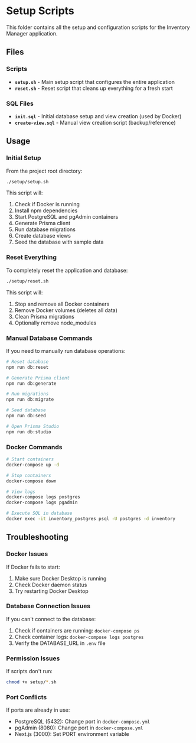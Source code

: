 # Setup Scripts

This folder contains all the setup and configuration scripts for the Inventory Manager application.

## Files

### Scripts

- **`setup.sh`** - Main setup script that configures the entire application
- **`reset.sh`** - Reset script that cleans up everything for a fresh start

### SQL Files

- **`init.sql`** - Initial database setup and view creation (used by Docker)
- **`create-view.sql`** - Manual view creation script (backup/reference)

## Usage

### Initial Setup

From the project root directory:

```bash
./setup/setup.sh
```

This script will:
1. Check if Docker is running
2. Install npm dependencies
3. Start PostgreSQL and pgAdmin containers
4. Generate Prisma client
5. Run database migrations
6. Create database views
7. Seed the database with sample data

### Reset Everything

To completely reset the application and database:

```bash
./setup/reset.sh
```

This script will:
1. Stop and remove all Docker containers
2. Remove Docker volumes (deletes all data)
3. Clean Prisma migrations
4. Optionally remove node_modules

### Manual Database Commands

If you need to manually run database operations:

```bash
# Reset database
npm run db:reset

# Generate Prisma client
npm run db:generate

# Run migrations
npm run db:migrate

# Seed database
npm run db:seed

# Open Prisma Studio
npm run db:studio
```

### Docker Commands

```bash
# Start containers
docker-compose up -d

# Stop containers
docker-compose down

# View logs
docker-compose logs postgres
docker-compose logs pgadmin

# Execute SQL in database
docker exec -it inventory_postgres psql -U postgres -d inventory
```

## Troubleshooting

### Docker Issues

If Docker fails to start:
1. Make sure Docker Desktop is running
2. Check Docker daemon status
3. Try restarting Docker Desktop

### Database Connection Issues

If you can't connect to the database:
1. Check if containers are running: `docker-compose ps`
2. Check container logs: `docker-compose logs postgres`
3. Verify the DATABASE_URL in `.env` file

### Permission Issues

If scripts don't run:
```bash
chmod +x setup/*.sh
```

### Port Conflicts

If ports are already in use:
- PostgreSQL (5432): Change port in `docker-compose.yml`
- pgAdmin (8080): Change port in `docker-compose.yml`
- Next.js (3000): Set PORT environment variable
